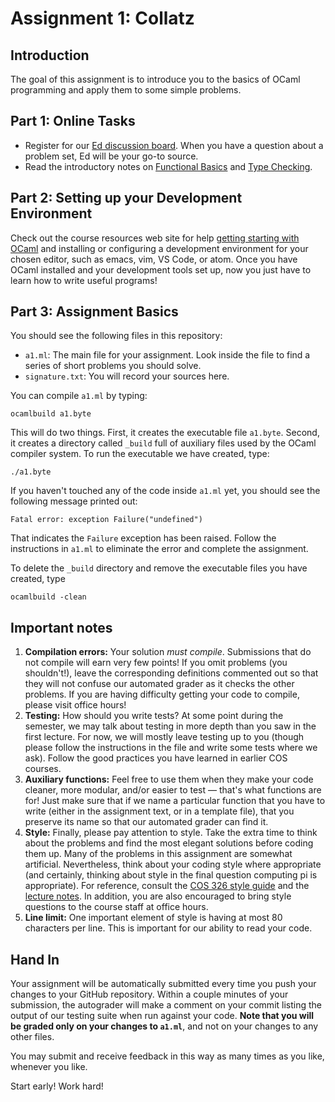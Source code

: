 # Assignment 1: Collatz

## Introduction

The goal of this assignment is to introduce you to the basics of OCaml
programming and apply them to some simple problems.

## Part 1: Online Tasks

- Register for our [Ed discussion board](https://us.edstem.org/join/WKvVTz).
    When you have a question about a problem set, Ed will be your go-to source.
- Read the introductory notes on
    [Functional Basics](https://www.cs.princeton.edu/courses/archive/fall22/cos326/notes/basics.php)
    and
    [Type Checking](https://www.cs.princeton.edu/courses/archive/fall22/cos326/notes/type-check.php).

## Part 2: Setting up your Development Environment

Check out the course resources web site for help
[getting starting with OCaml](https://www.cs.princeton.edu/courses/archive/fall22/cos326/resources.php)
and installing or configuring a development environment for your chosen editor,
such as emacs, vim, VS Code, or atom. Once you have OCaml installed and your
development tools set up, now you just have to learn how to write useful
programs!

## Part 3: Assignment Basics

You should see the following files in this repository:
- `a1.ml`: The main file for your assignment. Look inside the file to find a
    series of short problems you should solve.
- `signature.txt`: You will record your sources here.

You can compile `a1.ml` by typing:

```
ocamlbuild a1.byte
```

This will do two things. First, it creates the executable file `a1.byte`.
Second, it creates a directory called `_build` full of auxiliary files used by
the OCaml compiler system. To run the executable we have created, type:

```
./a1.byte
```

If you haven't touched any of the code inside `a1.ml` yet, you should see the
following message printed out:

```
Fatal error: exception Failure("undefined")
```

That indicates the `Failure` exception has been raised. Follow the instructions
in `a1.ml` to eliminate the error and complete the assignment.

To delete the `_build` directory and remove the executable files you have
created, type

```
ocamlbuild -clean
```

## Important notes

1. **Compilation errors:** Your solution *must compile*. Submissions that do not
    compile will earn very few points! If you omit problems (you shouldn't!),
    leave the corresponding definitions commented out so that they will not
    confuse our automated grader as it checks the other problems. If you are
    having difficulty getting your code to compile, please visit office hours!
2. **Testing:** How should you write tests? At some point during the semester,
    we may talk about testing in more depth than you saw in the first lecture.
    For now, we will mostly leave testing up to you (though please follow the
    instructions in the file and write some tests where we ask). Follow the good
    practices you have learned in earlier COS courses.
3. **Auxiliary functions:** Feel free to use them when they make your code
    cleaner, more modular, and/or easier to test &mdash; that's what functions
    are for! Just make sure that if we name a particular function that you have
    to write (either in the assignment text, or in a template file), that you
    preserve its name so that our automated grader can find it.
4. **Style:** Finally, please pay attention to style. Take the extra time to
    think about the problems and find the most elegant solutions before coding
    them up. Many of the problems in this assignment are somewhat artificial.
    Nevertheless, think about your coding style where appropriate (and
    certainly, thinking about style in the final question computing pi is
    appropriate). For reference, consult the
    [COS 326 style guide](https://www.cs.princeton.edu/courses/archive/fall22/cos326/style.php)
    and the
    [lecture notes](https://www.cs.princeton.edu/courses/archive/fall22/cos326/schedule.php).
    In addition, you are also encouraged to bring style questions to the course
    staff at office hours.
5. **Line limit:** One important element of style is having at most 80
    characters per line. This is important for our ability to read your code.

## Hand In

Your assignment will be automatically submitted every time you push your changes
to your GitHub repository. Within a couple minutes of your submission, the
autograder will make a comment on your commit listing the output of our testing
suite when run against your code. **Note that you will be graded only on your
changes to `a1.ml`**, and not on your changes to any other files.

You may submit and receive feedback in this way as many times as you like,
whenever you like.

Start early! Work hard!
